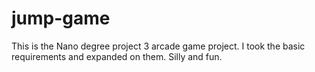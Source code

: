 # jump-game
This is the Nano degree project 3 arcade game project. I took the basic requirements and expanded on them. Silly and fun.
